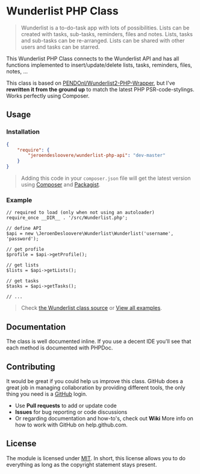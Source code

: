 # Wunderlist PHP Class

> Wunderlist is a to-do-task app with lots of possibilities. Lists can be created with tasks, sub-tasks, reminders, files and notes. Lists, tasks and sub-tasks can be re-arranged. Lists can be shared with other users and tasks can be starred.

This Wunderlist PHP Class connects to the Wunderlist API and has all functions implemented to insert/update/delete lists, tasks, reminders, files, notes, ...

This class is based on [PENDOnl/Wunderlist2-PHP-Wrapper](https://github.com/PENDOnl/Wunderlist2-PHP-Wrapper), but I've **rewritten it from the ground up** to match the latest PHP PSR-code-stylings. Works perfectly using Composer.

## Usage

### Installation

``` json
{
    "require": {
        "jeroendesloovere/wunderlist-php-api": "dev-master"
    }
}
```

> Adding this code in your `composer.json` file will get the latest version using [Composer](https://getcomposer.org) and [Packagist](https://packagist.org/packages/jeroendesloovere/wunderlist-php-api).

### Example
```
// required to load (only when not using an autoloader)
require_once __DIR__ . '/src/Wunderlist.php';

// define API
$api = new \JeroenDesloovere\Wunderlist\Wunderlist('username', 'password');

// get profile
$profile = $api->getProfile();

// get lists
$lists = $api->getLists();

// get tasks
$tasks = $api->getTasks();

// ...
```

> Check [the Wunderlist class source](/src/Wunderlist.php) or [View all examples](/examples/example.php).

## Documentation

The class is well documented inline. If you use a decent IDE you'll see that each method is documented with PHPDoc.

## Contributing

It would be great if you could help us improve this class. GitHub does a great job in managing collaboration by providing different tools, the only thing you need is a [GitHub](http://github.com) login.

* Use **Pull requests** to add or update code
* **Issues** for bug reporting or code discussions
* Or regarding documentation and how-to's, check out **Wiki**
More info on how to work with GitHub on help.github.com.

## License

The module is licensed under [MIT](./LICENSE.md). In short, this license allows you to do everything as long as the copyright statement stays present.
